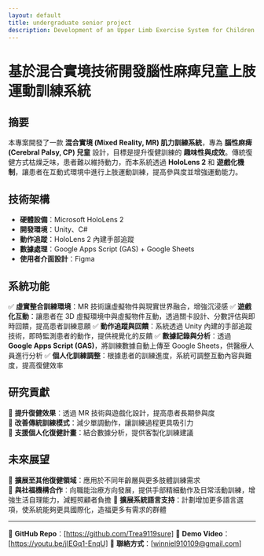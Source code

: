 ```yaml
---
layout: default
title: undergraduate senior project
description: Development of an Upper Limb Exercise System for Children with Cerebral Palsy Using Mixed Reality Technology
---
```



# 基於混合實境技術開發腦性麻痺兒童上肢運動訓練系統  

## 摘要  
本專案開發了一款 **混合實境 (Mixed Reality, MR) 肌力訓練系統**，專為 **腦性麻痺 (Cerebral Palsy, CP) 兒童** 設計，目標是提升復健訓練的 **趣味性與成效**。傳統復健方式枯燥乏味，患者難以維持動力，而本系統透過 **HoloLens 2** 和 **遊戲化機制**，讓患者在互動式環境中進行上肢運動訓練，提高參與度並增強運動能力。  

## 技術架構  
- **硬體設備**：Microsoft HoloLens 2
- **開發環境**：Unity、C#
- **動作追蹤**：HoloLens 2 內建手部追蹤
- **數據處理**：Google Apps Script (GAS) + Google Sheets
- **使用者介面設計**：Figma

## 系統功能  
✅ **虛實整合訓練環境**：MR 技術讓虛擬物件與現實世界融合，增強沉浸感
✅ **遊戲化互動**：讓患者在 3D 虛擬環境中與虛擬物件互動，透過關卡設計、分數評估與即時回饋，提高患者訓練意願 
✅ **動作追蹤與回饋**：系統透過 Unity 內建的手部追蹤技術，即時監測患者的動作，提供視覺化的反饋
✅ **數據記錄與分析**：透過 **Google Apps Script (GAS)**，將訓練數據自動上傳至 Google Sheets，供醫療人員進行分析 
✅ **個人化訓練調整**：根據患者的訓練進度，系統可調整互動內容與難度，提高復健效率

## 研究貢獻  
🔹 **提升復健效果**：透過 MR 技術與遊戲化設計，提高患者長期參與度  
🔹 **改善傳統訓練模式**：減少單調動作，讓訓練過程更具吸引力  
🔹 **支援個人化復健計畫**：結合數據分析，提供客製化訓練建議  

## 未來展望  
📌 **擴展至其他復健領域**：應用於不同年齡層與更多肢體訓練需求  
📌 **與社福機構合作**：向職能治療方向發展，提供手部精細動作及日常活動訓練，增強生活自理能力，減輕照顧者負擔 
📌 **擴展系統語言支持**：計劃增加更多語言選項，使系統能夠更具國際化，造福更多有需求的群體  

---  
📌 **GitHub Repo**：[https://github.com/Trea9119sure]
📌 **Demo Video**：[https://youtu.be/jIEGq1-EnqU]
📌 **聯絡方式**：[winniel910109@gmail.com]

